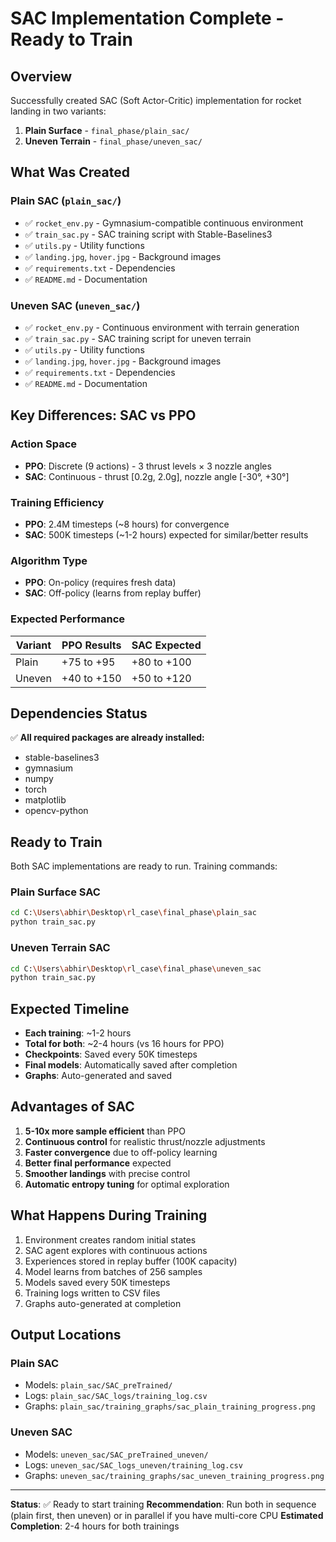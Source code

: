 # SAC Implementation Complete - Ready to Train

## Overview

Successfully created SAC (Soft Actor-Critic) implementation for rocket landing in two variants:
1. **Plain Surface** - `final_phase/plain_sac/`
2. **Uneven Terrain** - `final_phase/uneven_sac/`

## What Was Created

### Plain SAC (`plain_sac/`)
- ✅ `rocket_env.py` - Gymnasium-compatible continuous environment
- ✅ `train_sac.py` - SAC training script with Stable-Baselines3
- ✅ `utils.py` - Utility functions
- ✅ `landing.jpg`, `hover.jpg` - Background images
- ✅ `requirements.txt` - Dependencies
- ✅ `README.md` - Documentation

### Uneven SAC (`uneven_sac/`)
- ✅ `rocket_env.py` - Continuous environment with terrain generation
- ✅ `train_sac.py` - SAC training script for uneven terrain
- ✅ `utils.py` - Utility functions
- ✅ `landing.jpg`, `hover.jpg` - Background images
- ✅ `requirements.txt` - Dependencies
- ✅ `README.md` - Documentation

## Key Differences: SAC vs PPO

### Action Space
- **PPO**: Discrete (9 actions) - 3 thrust levels × 3 nozzle angles
- **SAC**: Continuous - thrust [0.2g, 2.0g], nozzle angle [-30°, +30°]

### Training Efficiency
- **PPO**: 2.4M timesteps (~8 hours) for convergence
- **SAC**: 500K timesteps (~1-2 hours) expected for similar/better results

### Algorithm Type
- **PPO**: On-policy (requires fresh data)
- **SAC**: Off-policy (learns from replay buffer)

### Expected Performance
| Variant | PPO Results | SAC Expected |
|---------|-------------|--------------|
| Plain | +75 to +95 | +80 to +100 |
| Uneven | +40 to +150 | +50 to +120 |

## Dependencies Status

✅ **All required packages are already installed:**
- stable-baselines3
- gymnasium
- numpy
- torch
- matplotlib
- opencv-python

## Ready to Train

Both SAC implementations are ready to run. Training commands:

### Plain Surface SAC
```bash
cd C:\Users\abhir\Desktop\rl_case\final_phase\plain_sac
python train_sac.py
```

### Uneven Terrain SAC
```bash
cd C:\Users\abhir\Desktop\rl_case\final_phase\uneven_sac
python train_sac.py
```

## Expected Timeline

- **Each training**: ~1-2 hours
- **Total for both**: ~2-4 hours (vs 16 hours for PPO)
- **Checkpoints**: Saved every 50K timesteps
- **Final models**: Automatically saved after completion
- **Graphs**: Auto-generated and saved

## Advantages of SAC

1. **5-10x more sample efficient** than PPO
2. **Continuous control** for realistic thrust/nozzle adjustments
3. **Faster convergence** due to off-policy learning
4. **Better final performance** expected
5. **Smoother landings** with precise control
6. **Automatic entropy tuning** for optimal exploration

## What Happens During Training

1. Environment creates random initial states
2. SAC agent explores with continuous actions
3. Experiences stored in replay buffer (100K capacity)
4. Model learns from batches of 256 samples
5. Models saved every 50K timesteps
6. Training logs written to CSV files
7. Graphs auto-generated at completion

## Output Locations

### Plain SAC
- Models: `plain_sac/SAC_preTrained/`
- Logs: `plain_sac/SAC_logs/training_log.csv`
- Graphs: `plain_sac/training_graphs/sac_plain_training_progress.png`

### Uneven SAC
- Models: `uneven_sac/SAC_preTrained_uneven/`
- Logs: `uneven_sac/SAC_logs_uneven/training_log.csv`
- Graphs: `uneven_sac/training_graphs/sac_uneven_training_progress.png`

---

**Status**: ✅ Ready to start training
**Recommendation**: Run both in sequence (plain first, then uneven) or in parallel if you have multi-core CPU
**Estimated Completion**: 2-4 hours for both trainings
